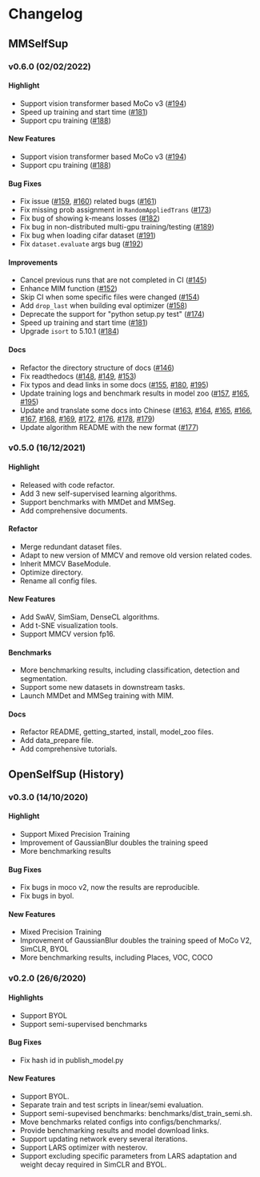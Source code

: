 # Changelog

## MMSelfSup

### v0.6.0 (02/02/2022)

#### Highlight
* Support vision transformer based MoCo v3 ([#194](https://github.com/open-mmlab/mmselfsup/pull/194))
* Speed up training and start time ([#181](https://github.com/open-mmlab/mmselfsup/pull/181))
* Support cpu training ([#188](https://github.com/open-mmlab/mmselfsup/pull/188))

#### New Features
* Support vision transformer based MoCo v3 ([#194](https://github.com/open-mmlab/mmselfsup/pull/194))
* Support cpu training ([#188](https://github.com/open-mmlab/mmselfsup/pull/188))

#### Bug Fixes
* Fix issue ([#159](https://github.com/open-mmlab/mmselfsup/issues/159), [#160](https://github.com/open-mmlab/mmselfsup/issues/160)) related bugs ([#161](https://github.com/open-mmlab/mmselfsup/pull/161))
* Fix missing prob assignment in `RandomAppliedTrans` ([#173](https://github.com/open-mmlab/mmselfsup/pull/173))
* Fix bug of showing k-means losses ([#182](https://github.com/open-mmlab/mmselfsup/pull/182))
* Fix bug in non-distributed multi-gpu training/testing ([#189](https://github.com/open-mmlab/mmselfsup/pull/189))
* Fix bug when loading cifar dataset ([#191](https://github.com/open-mmlab/mmselfsup/pull/191))
* Fix `dataset.evaluate` args bug ([#192](https://github.com/open-mmlab/mmselfsup/pull/192))

#### Improvements
* Cancel previous runs that are not completed in CI ([#145](https://github.com/open-mmlab/mmselfsup/pull/145))
* Enhance MIM function ([#152](https://github.com/open-mmlab/mmselfsup/pull/152))
* Skip CI when some specific files were changed ([#154](https://github.com/open-mmlab/mmselfsup/pull/154))
* Add `drop_last` when building eval optimizer ([#158](https://github.com/open-mmlab/mmselfsup/pull/158))
* Deprecate the support for "python setup.py test" ([#174](https://github.com/open-mmlab/mmselfsup/pull/174))
* Speed up training and start time ([#181](https://github.com/open-mmlab/mmselfsup/pull/181))
* Upgrade `isort` to 5.10.1 ([#184](https://github.com/open-mmlab/mmselfsup/pull/184))

#### Docs
* Refactor the directory structure of docs ([#146](https://github.com/open-mmlab/mmselfsup/pull/146))
* Fix readthedocs ([#148](https://github.com/open-mmlab/mmselfsup/pull/148), [#149](https://github.com/open-mmlab/mmselfsup/pull/149), [#153](https://github.com/open-mmlab/mmselfsup/pull/153))
* Fix typos and dead links in some docs ([#155](https://github.com/open-mmlab/mmselfsup/pull/155), [#180](https://github.com/open-mmlab/mmselfsup/pull/180), [#195](https://github.com/open-mmlab/mmselfsup/pull/195))
* Update training logs and benchmark results in model zoo ([#157](https://github.com/open-mmlab/mmselfsup/pull/157), [#165](https://github.com/open-mmlab/mmselfsup/pull/165), [#195](https://github.com/open-mmlab/mmselfsup/pull/195))
* Update and translate some docs into Chinese ([#163](https://github.com/open-mmlab/mmselfsup/pull/163), [#164](https://github.com/open-mmlab/mmselfsup/pull/164), [#165](https://github.com/open-mmlab/mmselfsup/pull/165), [#166](https://github.com/open-mmlab/mmselfsup/pull/166), [#167](https://github.com/open-mmlab/mmselfsup/pull/167), [#168](https://github.com/open-mmlab/mmselfsup/pull/168), [#169](https://github.com/open-mmlab/mmselfsup/pull/169), [#172](https://github.com/open-mmlab/mmselfsup/pull/172), [#176](https://github.com/open-mmlab/mmselfsup/pull/176), [#178](https://github.com/open-mmlab/mmselfsup/pull/178), [#179](https://github.com/open-mmlab/mmselfsup/pull/179))
* Update algorithm README with the new format ([#177](https://github.com/open-mmlab/mmselfsup/pull/177))


### v0.5.0 (16/12/2021)

#### Highlight
* Released with code refactor.
* Add 3 new self-supervised learning algorithms.
* Support benchmarks with MMDet and MMSeg.
* Add comprehensive documents.

#### Refactor
* Merge redundant dataset files.
* Adapt to new version of MMCV and remove old version related codes.
* Inherit MMCV BaseModule.
* Optimize directory.
* Rename all config files.

#### New Features
* Add SwAV, SimSiam, DenseCL algorithms.
* Add t-SNE visualization tools.
* Support MMCV version fp16.

#### Benchmarks
* More benchmarking results, including classification, detection and segmentation.
* Support some new datasets in downstream tasks.
* Launch MMDet and MMSeg training with MIM.

#### Docs
* Refactor README, getting_started, install, model_zoo files.
* Add data_prepare file.
* Add comprehensive tutorials.


## OpenSelfSup (History)

### v0.3.0 (14/10/2020)

#### Highlight
* Support Mixed Precision Training
* Improvement of GaussianBlur doubles the training speed
* More benchmarking results

#### Bug Fixes
* Fix bugs in moco v2, now the results are reproducible.
* Fix bugs in byol.

#### New Features
* Mixed Precision Training
* Improvement of GaussianBlur doubles the training speed of MoCo V2, SimCLR, BYOL
* More benchmarking results, including Places, VOC, COCO

### v0.2.0 (26/6/2020)

#### Highlights
* Support BYOL
* Support semi-supervised benchmarks

#### Bug Fixes
* Fix hash id in publish_model.py

#### New Features

* Support BYOL.
* Separate train and test scripts in linear/semi evaluation.
* Support semi-supevised benchmarks: benchmarks/dist_train_semi.sh.
* Move benchmarks related configs into configs/benchmarks/.
* Provide benchmarking results and model download links.
* Support updating network every several iterations.
* Support LARS optimizer with nesterov.
* Support excluding specific parameters from LARS adaptation and weight decay required in SimCLR and BYOL.
